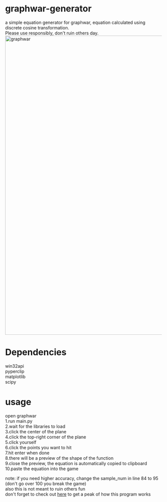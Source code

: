 # graphwar-generator
a simple equation generator for graphwar, equation calculated using discrete cosine transformation.  
Please use responsibly, don't ruin others day.  
<img width="962" alt="graphwar" src="https://user-images.githubusercontent.com/81552194/180501344-ae0bd2f7-e241-4a56-8acc-d53636d0daa6.png">

# Dependencies  
win32api  
pyperclip  
matplotlib  
scipy  

# usage  
open graphwar  
1.run main.py  
2.wait for the libraries to load  
3.click the center of the plane  
4.click the top-right corner of the plane  
5.click yourself   
6.click the points you want to hit   
7.hit enter when done  
8.there will be a preview of the shape of the function  
9.close the preview, the equation is automatically copied to clipboard  
10.paste the equation into the game    

note: if you need higher accuracy, change the sample_num in line 84 to 95 (don't go over 100 you break the game)  
also this is not meant to ruin others fun  
don't forget to check out [here](https://edleebinj.github.io/graphwar-generator/) to get a peak of how this program works
